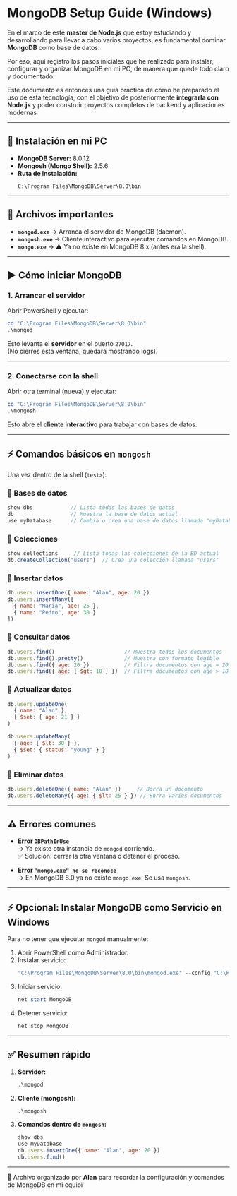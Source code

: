# MongoDB Setup Guide (Windows)

En el marco de este **master de Node.js** que estoy estudiando y desarrollando para llevar a cabo varios proyectos, es fundamental dominar **MongoDB** como base de datos.  

Por eso, aquí registro los pasos iniciales que he realizado para instalar, configurar y organizar MongoDB en mi PC, de manera que quede todo claro y documentado.  

Este documento es entonces una guía práctica de cómo he preparado el uso de esta tecnología, con el objetivo de posteriormente **integrarla con Node.js** y poder construir proyectos completos de backend y aplicaciones modernas

---

## 📌 Instalación en mi PC
- **MongoDB Server:** 8.0.12  
- **Mongosh (Mongo Shell):** 2.5.6  
- **Ruta de instalación:**
  ```
  C:\Program Files\MongoDB\Server\8.0\bin
  ```

---

## 🚀 Archivos importantes
- **`mongod.exe`** → Arranca el servidor de MongoDB (daemon).
- **`mongosh.exe`** → Cliente interactivo para ejecutar comandos en MongoDB.
- **`mongo.exe`** → ⚠️ Ya no existe en MongoDB 8.x (antes era la shell).

---

## ▶️ Cómo iniciar MongoDB

### 1. Arrancar el servidor
Abrir PowerShell y ejecutar:

```powershell
cd "C:\Program Files\MongoDB\Server\8.0\bin"
.\mongod
```

Esto levanta el **servidor** en el puerto `27017`.  
(No cierres esta ventana, quedará mostrando logs).

---

### 2. Conectarse con la shell
Abrir otra terminal (nueva) y ejecutar:

```powershell
cd "C:\Program Files\MongoDB\Server\8.0\bin"
.\mongosh
```

Esto abre el **cliente interactivo** para trabajar con bases de datos.

---

## ⚡ Comandos básicos en `mongosh`

Una vez dentro de la shell (`test>`):

### 🔹 Bases de datos
```javascript
show dbs            // Lista todas las bases de datos
db                  // Muestra la base de datos actual
use myDatabase      // Cambia o crea una base de datos llamada "myDatabase"
```

### 🔹 Colecciones
```javascript
show collections     // Lista todas las colecciones de la BD actual
db.createCollection("users")  // Crea una colección llamada "users"
```

### 🔹 Insertar datos
```javascript
db.users.insertOne({ name: "Alan", age: 20 })
db.users.insertMany([
  { name: "Maria", age: 25 },
  { name: "Pedro", age: 30 }
])
```

### 🔹 Consultar datos
```javascript
db.users.find()                      // Muestra todos los documentos
db.users.find().pretty()             // Muestra con formato legible
db.users.find({ age: 20 })           // Filtra documentos con age = 20
db.users.find({ age: { $gt: 18 } })  // Filtra documentos con age > 18
```

### 🔹 Actualizar datos
```javascript
db.users.updateOne(
  { name: "Alan" }, 
  { $set: { age: 21 } }
)

db.users.updateMany(
  { age: { $lt: 30 } }, 
  { $set: { status: "young" } }
)
```

### 🔹 Eliminar datos
```javascript
db.users.deleteOne({ name: "Alan" })     // Borra un documento
db.users.deleteMany({ age: { $lt: 25 } }) // Borra varios documentos
```

---

## ⚠️ Errores comunes

- **Error `DBPathInUse`**  
  → Ya existe otra instancia de `mongod` corriendo.  
  ✅ Solución: cerrar la otra ventana o detener el proceso.

- **Error `"mongo.exe" no se reconoce`**  
  → En MongoDB 8.0 ya no existe `mongo.exe`. Se usa `mongosh`.

---

## ⚡ Opcional: Instalar MongoDB como Servicio en Windows
Para no tener que ejecutar `mongod` manualmente:

1. Abrir PowerShell como Administrador.  
2. Instalar servicio:
   ```powershell
   "C:\Program Files\MongoDB\Server\8.0\bin\mongod.exe" --config "C:\Program Files\MongoDB\Server\8.0\bin\mongod.cfg" --install
   ```
3. Iniciar servicio:
   ```powershell
   net start MongoDB
   ```
4. Detener servicio:
   ```powershell
   net stop MongoDB
   ```

---

## ✅ Resumen rápido
1. **Servidor:**  
   ```powershell
   .\mongod
   ```
2. **Cliente (mongosh):**  
   ```powershell
   .\mongosh
   ```
3. **Comandos dentro de `mongosh`:**
   ```javascript
   show dbs
   use myDatabase
   db.users.insertOne({ name: "Alan", age: 20 })
   db.users.find()
   ```

---

📂 Archivo organizado por **Alan** para recordar la configuración y comandos de MongoDB en mi equipi
